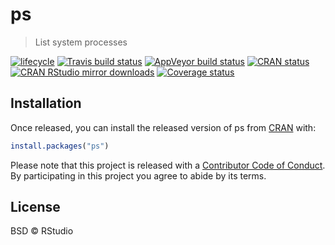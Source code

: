 
# ps

> List system processes

[![lifecycle](https://img.shields.io/badge/lifecycle-experimental-orange.svg)](https://www.tidyverse.org/lifecycle/#experimental)
[![Travis build status](https://travis-ci.org/r-lib/ps.svg?branch=master)](https://travis-ci.org/r-lib/ps)
[![AppVeyor build status](https://ci.appveyor.com/api/projects/status/github/r-lib/ps?branch=master&svg=true)](https://ci.appveyor.com/project/r-lib/ps)
[![CRAN status](https://www.r-pkg.org/badges/version/ps)](https://cran.r-project.org/package=ps)
[![CRAN RStudio mirror downloads](https://cranlogs.r-pkg.org/badges/ps)](https://www.r-pkg.org/pkg/ps)
[![Coverage status](https://codecov.io/gh/r-lib/ps/branch/master/graph/badge.svg)](https://codecov.io/github/r-lib/ps?branch=master)

## Installation

Once released, you can install the released version of ps from
[CRAN](https://CRAN.R-project.org) with:

``` r
install.packages("ps")
```

Please note that this project is released with a
[Contributor Code of Conduct](.github/CODE_OF_CONDUCT.md).
By participating in this project you agree to abide by its terms.

## License

BSD © RStudio
